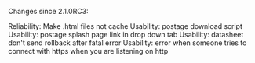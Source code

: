 Changes since 2.1.0RC3:

Reliability: Make .html files not cache
Usability: postage download script
Usability: postage splash page link in drop down tab
Usability: datasheet don't send rollback after fatal error
Usability: error when someone tries to connect with https when you are listening on http
